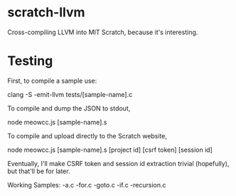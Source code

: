 scratch-llvm
============

Cross-compiling LLVM into MIT Scratch, because it's interesting.

Testing
============

First, to compile a sample use:

clang -S -emit-llvm tests/[sample-name].c

To compile and dump the JSON to stdout,

node meowcc.js [sample-name].s

To compile and upload directly to the Scratch website,

node meowcc.js [sample-name].s [project id] [csrf token] [session id]

Eventually, I'll make CSRF token and session id extraction trivial (hopefully), but that'll be for later.

Working Samples:
-a.c
-for.c
-goto.c
-if.c
-recursion.c